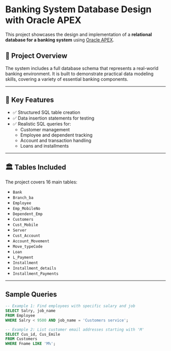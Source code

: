 # Banking System Database Design with Oracle APEX

This project showcases the design and implementation of a **relational database for a banking system** using [Oracle APEX](https://apex.oracle.com).

## 📌 Project Overview

The system includes a full database schema that represents a real-world banking environment. It is built to demonstrate practical data modeling skills, covering a variety of essential banking components.

---

## 📂 Key Features

- ✅ Structured SQL table creation
- ✅ Data insertion statements for testing
- ✅ Realistic SQL queries for:
  - Customer management
  - Employee and dependent tracking
  - Account and transaction handling
  - Loans and installments

---

## 🏛️ Tables Included

The project covers 16 main tables:
- `Bank`
- `Branch_ba`
- `Employee`
- `Emp_MobileNo`
- `Dependent_Emp`
- `Customers`
- `Cust_Mobile`
- `Server`
- `Cust_Account`
- `Account_Movement`
- `Move_typeCode`
- `Loan`
- `L_Payment`
- `Installment`
- `Installment_details`
- `Installment_Payments`

---

##  Sample Queries

```sql
-- Example 1: Find employees with specific salary and job
SELECT Salry, job_name 
FROM Employee 
WHERE Salry < 9500 AND job_name = 'Customers service';

-- Example 2: List customer email addresses starting with 'M'
SELECT Cus_id, Cus_Emile 
FROM Customers 
WHERE Fname LIKE 'M%';
